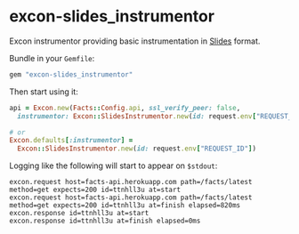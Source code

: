 excon-slides_instrumentor
=========================

Excon instrumentor providing basic instrumentation in [Slides](https://github.com/brandur/slides) format.

Bundle in your `Gemfile`:

``` ruby
gem "excon-slides_instrumentor"
```

Then start using it:

``` ruby
api = Excon.new(Facts::Config.api, ssl_verify_peer: false,
  instrumentor: Excon::SlidesInstrumentor.new(id: request.env["REQUEST_ID"]))

# or
Excon.defaults[:instrumentor] =
  Excon::SlidesInstrumentor.new(id: request.env["REQUEST_ID"])
```

Logging like the following will start to appear on `$stdout`:

    excon.request host=facts-api.herokuapp.com path=/facts/latest method=get expects=200 id=ttnhll3u at=start
    excon.request host=facts-api.herokuapp.com path=/facts/latest method=get expects=200 id=ttnhll3u at=finish elapsed=820ms
    excon.response id=ttnhll3u at=start
    excon.response id=ttnhll3u at=finish elapsed=0ms
